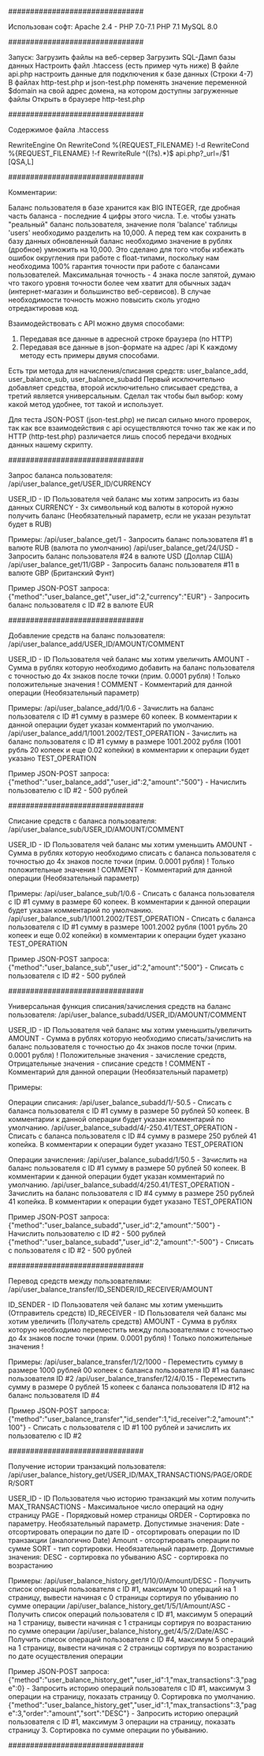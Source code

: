 ###############################

Использован софт:
Apache 2.4 - PHP 7.0-7.1
PHP 7.1
MySQL 8.0

###############################

Запуск:
Загрузить файлы на веб-сервер
Загрузить SQL-Дамп базы данных
Настроить файл .htaccess (есть пример чуть ниже)
В файле api.php настроить данные для подключения к базе данных (Строки 4-7)
В файлах http-test.php и json-test.php поменять значение переменной $domain на свой адрес домена, на котором доступны загруженные файлы
Открыть в браузере http-test.php

###############################

Содержимое файла .htaccess

RewriteEngine On
RewriteCond %{REQUEST_FILENAME} !-d
RewriteCond %{REQUEST_FILENAME} !-f
RewriteRule ^((?s).*)$ api.php?_url=/$1 [QSA,L]


###############################

Комментарии: 

Баланс пользователя в базе хранится как BIG INTEGER, где дробная часть баланса - последние 4 цифры этого числа.
Т.е. чтобы узнать "реальный" баланс пользователя, значение поля 'balance' таблицы 'users' необходимо разделить на 10,000.
А перед тем как сохранить в базу данных обновленный баланс необходимо значение в рублях (дробное) умножить на 10,000.
Это сделано для того чтобы избежать ошибок округления при работе с float-типами, поскольку нам необходима 100% гарантия точности при работе с балансами пользователей.
Максимальная точность - 4 знака после запятой, думаю что такого уровня точности более чем хватит для обычных задач (интернет-магазин и большинство веб-сервисов).
В случае необходимости точность можно повысить сколь угодно отредактировав код.

Взаимодействовать с API можно двумя способами:
1) Передавая все данные в адресной строке браузера (по HTTP)
2) Передавая все данные в json-формате на адрес /api
К каждому методу есть примеры двумя способами.

Есть три метода для начисления/списания средств:
user_balance_add, user_balance_sub, user_balance_subadd
Первый исключительно добавляет средства, второй исключительно списывает средства, а третий является универсальным.
Сделал так чтобы был выбор: кому какой метод удобнее, тот такой и использует. 

Для теста JSON-POST (json-test.php) не писал сильно много проверок, так как все взаимодействия с api осуществляются точно так же как и по HTTP (http-test.php) различается лишь способ передачи входных данных нашему скрипту.

###############################

Запрос баланса пользователя:
/api/user_balance_get/USER_ID/CURRENCY

USER_ID - ID Пользователя чей баланс мы хотим запросить из базы данных
CURRENCY - 3х символьный код валюты в которой нужно получить баланс (Необязательный параметр, если не указан результат будет в RUB)

Примеры: 
/api/user_balance_get/1 - Запросить баланс пользователя #1 в валюте RUB (валюта по умолчанию)
/api/user_balance_get/24/USD - Запросить баланс пользователя #24 в валюте USD (Доллар США)
/api/user_balance_get/11/GBP - Запросить баланс пользователя #11 в валюте GBP (Британский Фунт)

Пример JSON-POST запроса:
{"method":"user_balance_get","user_id":2,"currency":"EUR"} - Запросить баланс пользователя с ID #2 в валюте EUR

###############################

Добавление средств на баланс пользователя:
/api/user_balance_add/USER_ID/AMOUNT/COMMENT

USER_ID - ID Пользователя чей баланс мы хотим увеличить
AMOUNT - Сумма в рублях которую необходимо добавить на баланс пользователя с точностью до 4х знаков после точки (прим. 0.0001 рубля) ! Только положительные значения !
COMMENT - Комментарий для данной операции (Необязательный параметр)

Примеры:
/api/user_balance_add/1/0.6 - Зачислить на баланс пользователя с ID #1 сумму в размере 60 копеек. В комментарии к данной операции будет указан комментарий по умолчанию. 
/api/user_balance_add/1/1001.2002/TEST_OPERATION - Зачислить на баланс пользователя с ID #1 сумму в размере 1001.2002 рубля (1001 рубль 20 копеек и еще 0.02 копейки) в комментарии к операции будет указано TEST_OPERATION

Пример JSON-POST запроса:
{"method":"user_balance_add","user_id":2,"amount":"500"} - Начислить пользователю с ID #2 - 500 рублей

###############################

Списание средств с баланса пользователя:
/api/user_balance_sub/USER_ID/AMOUNT/COMMENT

USER_ID - ID Пользователя чей баланс мы хотим уменьшить
AMOUNT - Сумма в рублях которую необходимо списать с баланса пользователя с точностью до 4х знаков после точки (прим. 0.0001 рубля) ! Только положительные значения !
COMMENT - Комментарий для данной операции (Необязательный параметр)

Примеры:
/api/user_balance_sub/1/0.6 - Списать с баланса пользователя с ID #1 сумму в размере 60 копеек. В комментарии к данной операции будет указан комментарий по умолчанию. 
/api/user_balance_sub/1/1001.2002/TEST_OPERATION - Списать с баланса пользователя с ID #1 сумму в размере 1001.2002 рубля (1001 рубль 20 копеек и еще 0.02 копейки) в комментарии к операции будет указано TEST_OPERATION

Пример JSON-POST запроса:
{"method":"user_balance_sub","user_id":2,"amount":"500"} - Списать с пользователя с ID #2 - 500 рублей

###############################

Универсальная функция списания/зачисления средств на баланс пользователя:
/api/user_balance_subadd/USER_ID/AMOUNT/COMMENT

USER_ID - ID Пользователя чей баланс мы хотим уменьшить/увеличить
AMOUNT - Сумма в рублях которую необходимо списать/зачислить на баланс пользователя с точностью до 4х знаков после точки (прим. 0.0001 рубля) ! Положительные значения - зачисление средств, Отрицательные значения - списание средств !
COMMENT - Комментарий для данной операции (Необязательный параметр)

Примеры:

Операции списания:
/api/user_balance_subadd/1/-50.5 - Списать с баланса пользователя с ID #1 сумму в размере 50 рублей 50 копеек. В комментарии к данной операции будет указан комментарий по умолчанию. 
/api/user_balance_subadd/4/-250.41/TEST_OPERATION - Списать с баланса пользователя с ID #4 сумму в размере 250 рублей 41 копейка. В комментарии к операции будет указано TEST_OPERATION

Операции зачисления: 
/api/user_balance_subadd/1/50.5 - Зачислить на баланс пользователя с ID #1 сумму в размере 50 рублей 50 копеек. В комментарии к данной операции будет указан комментарий по умолчанию. 
/api/user_balance_subadd/4/250.41/TEST_OPERATION - Зачислить на баланс пользователя с ID #4 сумму в размере 250 рублей 41 копейка. В комментарии к операции будет указано TEST_OPERATION

Пример JSON-POST запроса:
{"method":"user_balance_subadd","user_id":2,"amount":"500"} - Начислить пользователю с ID #2 - 500 рублей
{"method":"user_balance_subadd","user_id":2,"amount":"-500"} - Списать с пользователя с ID #2 - 500 рублей

###############################

Перевод средств между пользователями:
/api/user_balance_transfer/ID_SENDER/ID_RECEIVER/AMOUNT

ID_SENDER - ID Пользователя чей баланс мы хотим уменьшить (Отправитель средств)
ID_RECEIVER - ID Пользователя чей баланс мы хотим увеличить (Получатель средств)
AMOUNT - Сумма в рублях которую необходимо переместить между пользователями с точностью до 4х знаков после точки (прим. 0.0001 рубля) ! Только положительные значения !

Примеры:
/api/user_balance_transfer/1/2/1000 - Переместить сумму в размере 1000 рублей 00 копеек с баланса пользователя ID #1 на баланс пользователя ID #2
/api/user_balance_transfer/12/4/0.15 - Переместить сумму в размере 0 рублей 15 копеек с баланса пользователя ID #12 на баланс пользователя ID #4

Пример JSON-POST запроса:
{"method":"user_balance_transfer","id_sender":1,"id_receiver":2,"amount":"100"} - Списать с пользователя с ID #1 100 рублей и зачислить их пользователю с ID #2

###############################

Получение истории транзакций пользователя:
/api/user_balance_history_get/USER_ID/MAX_TRANSACTIONS/PAGE/ORDER/SORT

USER_ID - ID Пользователя чью историю транзакций мы хотим получить
MAX_TRANSACTIONS - Максимальное число операций на одну страницу
PAGE - Порядковый номер страницы
ORDER - Сортировка по параметру. Необязательный параметр. Допустимые значения:
	Date - отсортировать операции по дате
	ID - отсортировать операции по ID транзакции (аналогично Date)
	Amount - отсортировать операции по сумме
SORT - тип сортировки. Необязательный параметр. Допустимые значения:
	DESC - сортировка по убыванию
	ASC - сортировка по возрастанию

Примеры:
/api/user_balance_history_get/1/10/0/Amount/DESC - Получить список операций пользователя с ID #1, максимум 10 операций на 1 страницу, вывести начиная с 0 страницы сортируя по убыванию по сумме операции
/api/user_balance_history_get/1/5/1/Amount/ASC - Получить список операций пользователя с ID #1, максимум 5 операций на 1 страницу, вывести начиная с 1 страницы сортируя по возрастанию по сумме операции
/api/user_balance_history_get/4/5/2/Date/ASC - Получить список операций пользователя с ID #4, максимум 5 операций на 1 страницу, вывести начиная с 2 страницы сортируя по возрастанию по дате осуществления операции

Пример JSON-POST запроса:
{"method":"user_balance_history_get","user_id":1,"max_transactions":3,"page":0} - Запросить историю операций пользователя с ID #1, максимум 3 операции на страницу, показать страницу 0. Сортировка по умолчанию.
{"method":"user_balance_history_get","user_id":1,"max_transactions":3,"page":3,"order":"amount","sort":"DESC"} - Запросить историю операций пользователя с ID #1, максимум 3 операции на страницу, показать страницу 3. Сортировка по сумме операции по убыванию.

###############################
